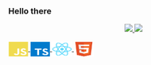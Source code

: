 ### Hello there
<div align="center">
  <a href="https://github.com/JsonLucas">
  <img height="180em" src="https://github-readme-stats.vercel.app/api?username=JsonLucas&show_icons=true&theme=dark&include_all_commits=true&count_private=true"/>
  <img height="180em" src="https://github-readme-stats.vercel.app/api/top-langs/?username=JsonLucas&layout=compact&langs_count=7&theme=dark"/>
</div>
<div style="display: inline_block"><br>
  <img align="center" alt="Json-Js" height="30" width="40" src="https://raw.githubusercontent.com/devicons/devicon/master/icons/javascript/javascript-plain.svg">
  <img align="center" alt="Json-Ts" height="30" width="40" src="https://raw.githubusercontent.com/devicons/devicon/master/icons/typescript/typescript-plain.svg">
  <img align="center" alt="Json-React" height="30" width="40" src="https://raw.githubusercontent.com/devicons/devicon/master/icons/react/react-original.svg">
  <img align="center" alt="Json-HTML" height="30" width="40" src="https://raw.githubusercontent.com/devicons/devicon/master/icons/html5/html5-original.svg">
</div>

<!--
**JsonLucas/JsonLucas** is a ✨ _special_ ✨ repository because its `README.md` (this file) appears on your GitHub profile.

Here are some ideas to get you started:

- 🔭 I’m currently working on ...
- 🌱 I’m currently learning ...
- 👯 I’m looking to collaborate on ...
- 🤔 I’m looking for help with ...
- 💬 Ask me about ...
- 📫 How to reach me: ...
- 😄 Pronouns: ...
- ⚡ Fun fact: ...
-->
